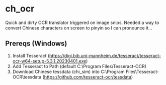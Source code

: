 # ch_ocr
Quick and dirty OCR translator triggered on image snips. Needed a way to convert Chinese characters on screen to pinyin so I can pronounce it...

## Prereqs (Windows)
1. Install Tesseract (https://digi.bib.uni-mannheim.de/tesseract/tesseract-ocr-w64-setup-5.3.1.20230401.exe)
2. Add Tesseract to Path (default C:\Program Files\Tesseract-OCR)
3. Download Chinese tessdata (chi_sim) into C:\Program Files\Tesseract-OCR\tessdata (https://github.com/tesseract-ocr/tessdata)
